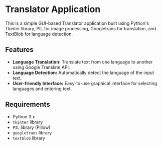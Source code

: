 # Translator Application

This is a simple GUI-based Translator application built using Python's Tkinter library, PIL for image processing, Googletrans for translation, and TextBlob for language detection.

## Features

- **Language Translation:** Translate text from one language to another using Google Translate API.
- **Language Detection:** Automatically detect the language of the input text.
- **User-friendly Interface:** Easy-to-use graphical interface for selecting languages and entering text.

## Requirements

- Python 3.x
- `tkinter` library
- `PIL` library (Pillow)
- `googletrans` library
- `textblob` library